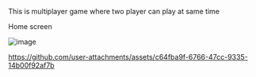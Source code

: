 This is multiplayer game where two player can play at same time

Home screen 

![image](https://github.com/user-attachments/assets/70a31a11-83fa-45ca-8117-e9ba3ded9005)



https://github.com/user-attachments/assets/c64fba9f-6766-47cc-9335-14b00f92af7b


